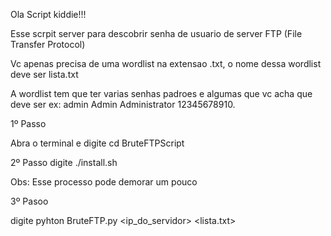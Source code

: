 Ola Script kiddie!!!

Esse scrpit server para descobrir senha de usuario de server FTP (File Transfer Protocol)

Vc apenas precisa de uma wordlist na extensao .txt, o nome dessa wordlist deve ser lista.txt

A wordlist tem que ter varias senhas padroes e algumas que vc acha que deve ser 
ex:
admin
Admin
Administrator
12345678910.


1º Passo
 
 Abra o terminal e digite
 cd BruteFTPScript
 
 2º Passo
 digite
 ./install.sh
 
 Obs: Esse processo pode demorar um pouco
 
 3º Pasoo
 
 digite 
 pyhton BruteFTP.py <ip_do_servidor> <lista.txt>



